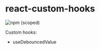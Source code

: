 # react-custom-hooks

![npm (scoped)](https://img.shields.io/npm/v/@marcinkowal2015/react-custom-hooks?style=plastic)

Custom hooks:

- useDebouncedValue
